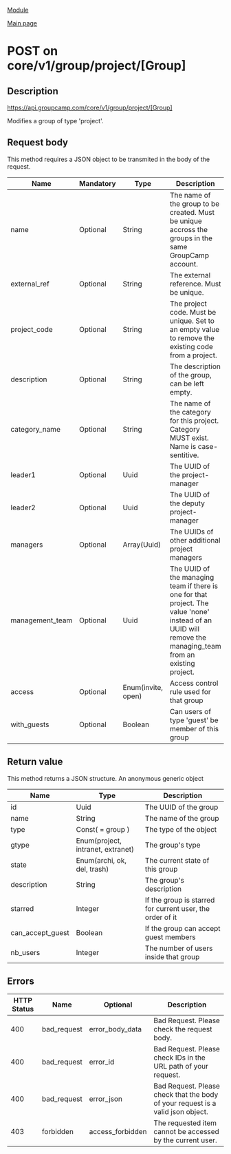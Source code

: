 
[Module](./README.md)

[Main page](../README.md)


# POST on core/v1/group/project/[Group]

## Description

https://api.groupcamp.com/core/v1/group/project/[Group]


Modifies a group of type 'project'.







## Request body


This method requires a JSON object to be transmited in the body of the request.

Name   |  Mandatory  |  Type   |   Description
-------|-------------|---------|--------------
name | Optional | String | The name of the group to be created. Must be unique accross the groups in the same GroupCamp account.
external_ref | Optional | String | The external reference. Must be unique.
project_code | Optional | String | The project code. Must be unique. Set to an empty value to remove the existing code from a project.
description | Optional | String | The description of the group, can be left empty.
category_name | Optional | String | The name of the category for this project. Category MUST exist. Name is case-sentitive.
leader1 | Optional | Uuid | The UUID of the project-manager
leader2 | Optional | Uuid | The UUID of the deputy project-manager
managers | Optional | Array(Uuid) | The UUIDs of other additional project managers
management_team | Optional | Uuid | The UUID of the managing team if there is one for that project. The value 'none' instead of an UUID will remove the managing_team from an existing project.
access | Optional | Enum(invite, open) | Access control rule used for that group
with_guests | Optional | Boolean | Can users of type 'guest' be member of this group





## Return value


This method returns a JSON structure. An anonymous generic object

Name   |  Type   |  Description
-------|---------|-------------
id | Uuid | The UUID of the group
name | String | The name of the group
type | Const( = group ) | The type of the object
gtype | Enum(project, intranet, extranet) | The group's type
state | Enum(archi, ok, del, trash) | The current state of this group
description | String | The group's description
starred | Integer | If the group is starred for current user, the order of it
can_accept_guest | Boolean | If the group can accept guest members
nb_users | Integer | The number of users inside that group






## Errors


HTTP Status | Name   | Optional          | Description
------------|--------|-------------------|------------
400 | bad_request | error_body_data | Bad Request. Please check the request body.
400 | bad_request | error_id | Bad Request. Please check IDs in the URL path of your request.
400 | bad_request | error_json | Bad Request. Please check that the body of your request is a valid json object.
403 | forbidden | access_forbidden | The requested item cannot be accessed by the current user.



